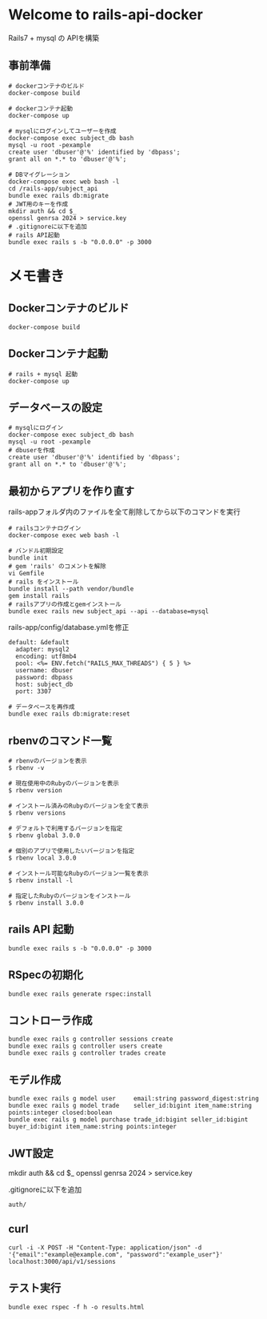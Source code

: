 # Welcome to rails-api-docker
Rails7 + mysql の APIを構築

## 事前準備
```
# dockerコンテナのビルド
docker-compose build

# dockerコンテナ起動
docker-compose up

# mysqlにログインしてユーザーを作成
docker-compose exec subject_db bash
mysql -u root -pexample
create user 'dbuser'@'%' identified by 'dbpass';
grant all on *.* to 'dbuser'@'%';

# DBマイグレーション
docker-compose exec web bash -l
cd /rails-app/subject_api
bundle exec rails db:migrate
# JWT用のキーを作成
mkdir auth && cd $_
openssl genrsa 2024 > service.key
# .gitignoreに以下を追加
# rails API起動
bundle exec rails s -b "0.0.0.0" -p 3000
```

# メモ書き
## Dockerコンテナのビルド

```
docker-compose build
```

## Dockerコンテナ起動

```
# rails + mysql 起動
docker-compose up
```

## データベースの設定

```
# mysqlにログイン
docker-compose exec subject_db bash
mysql -u root -pexample
# dbuserを作成
create user 'dbuser'@'%' identified by 'dbpass';
grant all on *.* to 'dbuser'@'%';
```

## 最初からアプリを作り直す
rails-appフォルダ内のファイルを全て削除してから以下のコマンドを実行

```
# railsコンテナログイン
docker-compose exec web bash -l

# バンドル初期設定
bundle init
# gem 'rails' のコメントを解除
vi Gemfile
# rails をインストール
bundle install --path vendor/bundle
gem install rails
# railsアプリの作成とgemインストール
bundle exec rails new subject_api --api --database=mysql
```

rails-app/config/database.ymlを修正

```
default: &default
  adapter: mysql2
  encoding: utf8mb4
  pool: <%= ENV.fetch("RAILS_MAX_THREADS") { 5 } %>
  username: dbuser
  password: dbpass
  host: subject_db
  port: 3307
```

```
# データベースを再作成
bundle exec rails db:migrate:reset
```

## rbenvのコマンド一覧

```
# rbenvのバージョンを表示
$ rbenv -v

# 現在使用中のRubyのバージョンを表示
$ rbenv version

# インストール済みのRubyのバージョンを全て表示
$ rbenv versions

# デフォルトで利用するバージョンを指定
$ rbenv global 3.0.0

# 個別のアプリで使用したいバージョンを指定
$ rbenv local 3.0.0

# インストール可能なRubyのバージョン一覧を表示
$ rbenv install -l

# 指定したRubyのバージョンをインストール
$ rbenv install 3.0.0
```

## rails API 起動

```
bundle exec rails s -b "0.0.0.0" -p 3000
```

## RSpecの初期化
```
bundle exec rails generate rspec:install
```

## コントローラ作成
```
bundle exec rails g controller sessions create
bundle exec rails g controller users create
bundle exec rails g controller trades create
```

## モデル作成
```
bundle exec rails g model user     email:string password_digest:string
bundle exec rails g model trade    seller_id:bigint item_name:string points:integer closed:boolean
bundle exec rails g model purchase trade_id:bigint seller_id:bigint buyer_id:bigint item_name:string points:integer
```

## JWT設定
mkdir auth && cd $_
openssl genrsa 2024 > service.key

.gitignoreに以下を追加
```
auth/
```

## curl
```
curl -i -X POST -H "Content-Type: application/json" -d '{"email":"example@example.com", "password":"example_user"}' localhost:3000/api/v1/sessions
```

## テスト実行
```
bundle exec rspec -f h -o results.html
```
